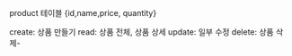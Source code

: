 product 테이블
{id,name,price, quantity}

create: 상품 만들기
read: 상품 전체, 상품 상세
update: 일부 수정
delete: 상품 삭제-
